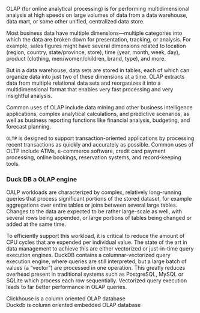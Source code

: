 OLAP (for online analytical processing) is for performing multidimensional analysis at high speeds on large volumes of data from a data warehouse, data mart, or some other unified, centralized data store.

Most business data have multiple dimensions—multiple categories into which the data are broken down for presentation, tracking, or analysis. For example, sales figures might have several dimensions related to location (region, country, state/province, store), time (year, month, week, day), product (clothing, men/women/children, brand, type), and more.

But in a data warehouse, data sets are stored in tables, each of which can organize data into just two of these dimensions at a time. OLAP extracts data from multiple relational data sets and reorganizes it into a multidimensional format that enables very fast processing and very insightful analysis. 

Common uses of OLAP include data mining and other business intelligence applications, complex analytical calculations, and predictive scenarios, as well as business reporting functions like financial analysis, budgeting, and forecast planning.  

`OLTP` is designed to support transaction-oriented applications by processing recent transactions as quickly and accurately as possible. Common uses of OLTP include ATMs, e-commerce software, credit card payment processing, online bookings, reservation systems, and record-keeping tools. 


### Duck DB a OLAP engine
OALP workloads are characterized by complex, relatively long-running queries that process significant portions of the stored dataset, for example aggregations over entire tables or joins between several large tables. Changes to the data are expected to be rather large-scale as well, with several rows being appended, or large portions of tables being changed or added at the same time.

To efficiently support this workload, it is critical to reduce the amount of CPU cycles that are expended per individual value. The state of the art in data management to achieve this are either vectorized or just-in-time query execution engines. DuckDB contains a columnar-vectorized query execution engine, where queries are still interpreted, but a large batch of values (a “vector”) are processed in one operation. This greatly reduces overhead present in traditional systems such as PostgreSQL, MySQL or SQLite which process each row sequentially. Vectorized query execution leads to far better performance in OLAP queries.


Clickhouse is a column oriented OLAP database  
Duckdb is column oriented embedded OLAP database  
